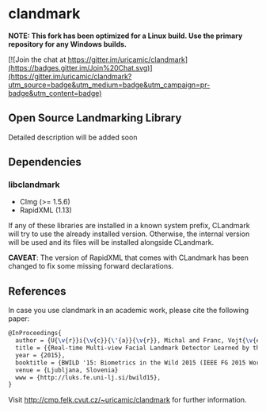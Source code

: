 # clandmark

**NOTE: This fork has been optimized for a Linux build. Use the primary repository for any Windows builds.**

[![Join the chat at https://gitter.im/uricamic/clandmark](https://badges.gitter.im/Join%20Chat.svg)](https://gitter.im/uricamic/clandmark?utm_source=badge&utm_medium=badge&utm_campaign=pr-badge&utm_content=badge)

## Open Source Landmarking Library

Detailed description will be added soon

## Dependencies

### libclandmark

 - CImg (>= 1.5.6)
 - RapidXML (1.13)

If any of these libraries are installed in a known system prefix, CLandmark will try to use the already installed version.
Otherwise, the internal version will be used and its files will be installed alongside CLandmark.

**CAVEAT**: The version of RapidXML that comes with CLandmark has been changed to fix some missing forward declarations.

## References

In case you use clandmark in an academic work, please cite the following paper:

```tex
@InProceedings{
  author = {U{\v{r}}i{\v{c}}{\'{a}}{\v{r}}, Michal and Franc, Vojt{\v{e}}ch and Thomas, Diego and Sugimoto, Akihiro and Hlav{\'{a}}{\v{c}}, V{\'{a}}clav},
  title = {{Real-time Multi-view Facial Landmark Detector Learned by the Structured Output SVM}},
  year = {2015},
  booktitle = {BWILD '15: Biometrics in the Wild 2015 (IEEE FG 2015 Workshop)},
  venue = {Ljubljana, Slovenia}
  www = {http://luks.fe.uni-lj.si/bwild15},
}
```

Visit http://cmp.felk.cvut.cz/~uricamic/clandmark for further information.
